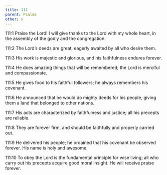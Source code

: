 ```yaml
---
title: 111
parent: Psalms
other: x
---
```



<a name="111:1">111:1</a> Praise the Lord!
I will give thanks to the Lord with my whole heart,
in the assembly of the godly and the congregation.

<a name="111:2">111:2</a> The Lord’s deeds are great,
eagerly awaited by all who desire them.

<a name="111:3">111:3</a> His work is majestic and glorious,
and his faithfulness endures forever.

<a name="111:4">111:4</a> He does amazing things that will be remembered;
the Lord is merciful and compassionate.

<a name="111:5">111:5</a> He gives food to his faithful followers;
he always remembers his covenant.

<a name="111:6">111:6</a> He announced that he would do mighty deeds for his people,
giving them a land that belonged to other nations.

<a name="111:7">111:7</a> His acts are characterized by faithfulness and justice;
all his precepts are reliable.

<a name="111:8">111:8</a> They are forever firm,
and should be faithfully and properly carried out.

<a name="111:9">111:9</a> He delivered his people;
he ordained that his covenant be observed forever.
His name is holy and awesome.

<a name="111:10">111:10</a> To obey the Lord is the fundamental principle for wise living;
all who carry out his precepts acquire good moral insight.
He will receive praise forever.